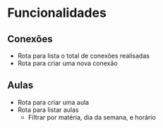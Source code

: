 # Funcionalidades

## Conexões

- Rota para lista o total de conexões realisadas
- Rota para criar uma nova conexão

## Aulas

- Rota para criar uma aula
- Rota para listar aulas
  - Filtrar por matéria, dia da semana, e horário
